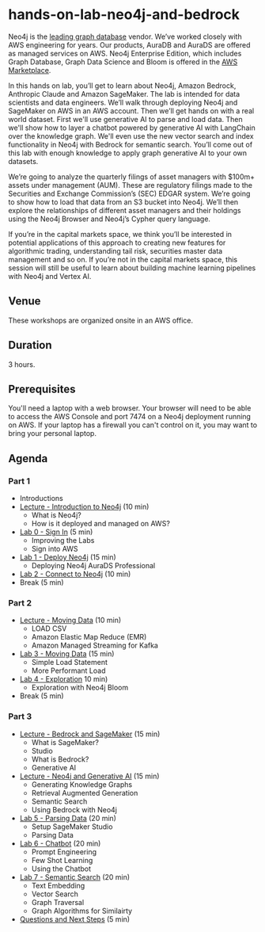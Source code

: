 # hands-on-lab-neo4j-and-bedrock
Neo4j is the [leading graph database](https://db-engines.com/en/ranking/graph+dbms) vendor.  We’ve worked closely with AWS engineering for years.  Our products, AuraDB and AuraDS are offered as managed services on AWS.  Neo4j Enterprise Edition, which includes Graph Database, Graph Data Science and Bloom is offered in the [AWS Marketplace](https://aws.amazon.com/marketplace/seller-profile?id=23ec694a-d2af-4641-b4d3-b7201ab2f5f9).

In this hands on lab, you’ll get to learn about Neo4j, Amazon Bedrock, Anthropic Claude and Amazon SageMaker.  The lab is intended for data scientists and data engineers.  We’ll walk through deploying Neo4j and SageMaker on AWS in an AWS account.  Then we’ll get hands on with a real world dataset.  First we'll use generative AI to parse and load data.  Then we'll show how to layer a chatbot powered by generative AI with LangChain over the knowledge graph.  We'll even use the new vector search and index functionality in Neo4j with Bedrock for semantic search.  You’ll come out of this lab with enough knowledge to apply graph generative AI to your own datasets.

We’re going to analyze the quarterly filings of asset managers with $100m+ assets under management (AUM).  These are regulatory filings made to the Securities and Exchange Commission’s (SEC) EDGAR system.  We’re going to show how to load that data from an S3 bucket into Neo4j.  We’ll then explore the relationships of different asset managers and their holdings using the Neo4j Browser and Neo4j’s Cypher query language.

If you’re in the capital markets space, we think you’ll be interested in potential applications of this approach to creating new features for algorithmic trading, understanding tail risk, securities master data management and so on.  If you’re not in the capital markets space, this session will still be useful to learn about building machine learning pipelines with Neo4j and Vertex AI.

## Venue
These workshops are organized onsite in an AWS office.

## Duration
3 hours.

## Prerequisites
You'll need a laptop with a web browser.  Your browser will need to be able to access the AWS Console and port 7474 on a Neo4j deployment running on AWS.  If your laptop has a firewall you can't control on it, you may want to bring your personal laptop.

## Agenda
### Part 1
* Introductions
* [Lecture - Introduction to Neo4j](https://docs.google.com/presentation/d/1-wrPfSdyx-5qvFKX29BvpN-K-uWAOYEqYzz6J4LA30U/edit?usp=sharing) (10 min)
    * What is Neo4j?
    * How is it deployed and managed on AWS?
* [Lab 0 - Sign In](Lab%200%20-%20Sign%20In) (5 min)
    * Improving the Labs
    * Sign into AWS
* [Lab 1 - Deploy Neo4j](Lab%201%20-%20Deploy%20Neo4j) (15 min)
    * Deploying Neo4j AuraDS Professional
* [Lab 2 - Connect to Neo4j](Lab%202%20-%20Connect%20to%20Neo4j/README.md) (10 min)
* Break (5 min)

### Part 2
* [Lecture - Moving Data](https://docs.google.com/presentation/d/1iAMN6o-aMNtg2WAZzHORbckV--JXa2wiY5YLBNDRN3w/edit?usp=sharing) (10 min)
    * LOAD CSV
    * Amazon Elastic Map Reduce (EMR)
    * Amazon Managed Streaming for Kafka
* [Lab 3 - Moving Data](Lab%203%20-%20Moving%20Data/README.md) (15 min)
    * Simple Load Statement
    * More Performant Load
* [Lab 4 - Exploration](Lab%204%20-%20Exploration/README.md) 10 min)
    * Exploration with Neo4j Bloom
* Break (5 min)

### Part 3
* [Lecture - Bedrock and SageMaker](https://docs.google.com/presentation/d/1og6Y9MfabnFu3YfoMJ6nxla25mpie3FwF2S69y2bAEE/edit?usp=sharing) (15 min)
    * What is SageMaker?
    * Studio
    * What is Bedrock?
    * Generative AI
* [Lecture - Neo4j and Generative AI](https://docs.google.com/presentation/d/1DE2X8N3ufbEQPiyb2I5muOw0riC7wE9kW5iVe2QzR28/edit?usp=sharing) (15 min)
    * Generating Knowledge Graphs
    * Retrieval Augmented Generation
    * Semantic Search
    * Using Bedrock with Neo4j
* [Lab 5 - Parsing Data](Lab%205%20-%20Parsing%20Data/README.md) (20 min)
    * Setup SageMaker Studio
    * Parsing Data
* [Lab 6 - Chatbot](Lab%206%20-%20Chatbot/README.md) (20 min)
    * Prompt Engineering 
    * Few Shot Learning
    * Using the Chatbot
* [Lab 7 - Semantic Search](Lab%207%20-%20Semantic%20Search/README.md) (20 min)
    * Text Embedding
    * Vector Search
    * Graph Traversal
    * Graph Algorithms for Similairty
* [Questions and Next Steps](Questions%20and%20Next%20Steps.md) (5 min)